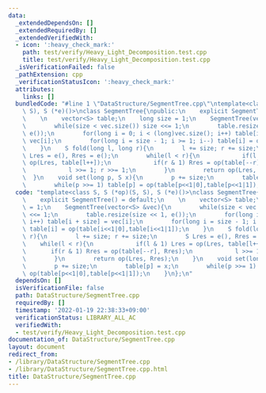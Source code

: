 ```yaml
---
data:
  _extendedDependsOn: []
  _extendedRequiredBy: []
  _extendedVerifiedWith:
  - icon: ':heavy_check_mark:'
    path: test/verify/Heavy_Light_Decomposition.test.cpp
    title: test/verify/Heavy_Light_Decomposition.test.cpp
  _isVerificationFailed: false
  _pathExtension: cpp
  _verificationStatusIcon: ':heavy_check_mark:'
  attributes:
    links: []
  bundledCode: "#line 1 \"DataStructure/SegmentTree.cpp\"\ntemplate<class S, S (*op)(S,\
    \ S), S (*e)()>\nclass SegmentTree{\npublic:\n    explicit SegmentTree() = default;\n\
    \    \n    vector<S> table;\n    long size = 1;\n    SegmentTree(vector<S> &vec){\n\
    \        while(size < vec.size()) size <<= 1;\n        table.resize(size << 1,\
    \ e());\n        for(long i = 0; i < (long)vec.size(); i++) table[i + size] =\
    \ vec[i];\n        for(long i = size - 1; i >= 1; i--) table[i] = op(table[i<<1|0],table[i<<1|1]);\n\
    \    }\n    S fold(long l, long r){\n        l += size; r += size;\n        S\
    \ Lres = e(), Rres = e();\n        while(l < r){\n            if(l & 1) Lres =\
    \ op(Lres, table[l++]);\n            if(r & 1) Rres = op(table[--r], Rres);\n\
    \            l >>= 1; r >>= 1;\n        }\n        return op(Lres, Rres);\n  \
    \  }\n    void set(long p, S x){\n        p += size;\n        table[p] = x;\n\
    \        while(p >>= 1) table[p] = op(table[p<<1|0],table[p<<1|1]);\n    }\n};\n"
  code: "template<class S, S (*op)(S, S), S (*e)()>\nclass SegmentTree{\npublic:\n\
    \    explicit SegmentTree() = default;\n    \n    vector<S> table;\n    long size\
    \ = 1;\n    SegmentTree(vector<S> &vec){\n        while(size < vec.size()) size\
    \ <<= 1;\n        table.resize(size << 1, e());\n        for(long i = 0; i < (long)vec.size();\
    \ i++) table[i + size] = vec[i];\n        for(long i = size - 1; i >= 1; i--)\
    \ table[i] = op(table[i<<1|0],table[i<<1|1]);\n    }\n    S fold(long l, long\
    \ r){\n        l += size; r += size;\n        S Lres = e(), Rres = e();\n    \
    \    while(l < r){\n            if(l & 1) Lres = op(Lres, table[l++]);\n     \
    \       if(r & 1) Rres = op(table[--r], Rres);\n            l >>= 1; r >>= 1;\n\
    \        }\n        return op(Lres, Rres);\n    }\n    void set(long p, S x){\n\
    \        p += size;\n        table[p] = x;\n        while(p >>= 1) table[p] =\
    \ op(table[p<<1|0],table[p<<1|1]);\n    }\n};\n"
  dependsOn: []
  isVerificationFile: false
  path: DataStructure/SegmentTree.cpp
  requiredBy: []
  timestamp: '2022-01-19 22:38:33+09:00'
  verificationStatus: LIBRARY_ALL_AC
  verifiedWith:
  - test/verify/Heavy_Light_Decomposition.test.cpp
documentation_of: DataStructure/SegmentTree.cpp
layout: document
redirect_from:
- /library/DataStructure/SegmentTree.cpp
- /library/DataStructure/SegmentTree.cpp.html
title: DataStructure/SegmentTree.cpp
---
```

